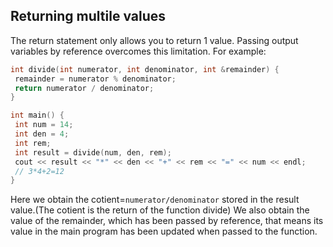 ## Returning multile values

The return statement only allows you to
return 1 value. Passing output variables by
reference overcomes this limitation.
For example:
```cpp
int divide(int numerator, int denominator, int &remainder) {
 remainder = numerator % denominator;
 return numerator / denominator;
}

int main() {
 int num = 14;
 int den = 4;
 int rem;
 int result = divide(num, den, rem);
 cout << result << "*" << den << "+" << rem << "=" << num << endl;
 // 3*4+2=12
}
```

Here we obtain the cotient=`numerator/denominator` stored in the result value.(The cotient is the return of the function divide) We also obtain the value of the remainder, which has been passed by reference, that means its value in the main program has been updated when passed to the function.
